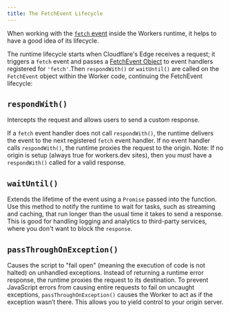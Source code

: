 ```yaml
---
title: The FetchEvent Lifecycle
---
```


When working with the [`fetch` event](/reference/runtime/apis/fetch-event) inside the Workers runtime, it helps to have a good idea of its lifecycle.

The runtime lifecycle starts when Cloudflare's Edge receives a request; it triggers a `fetch` event and passes a [FetchEvent Object](/reference/runtime/apis/fetch-event) to event handlers registered for `'fetch'`.Then `respondWith()` or `waitUntil()` are called on the `FetchEvent` object within the Worker code, continuing the FetchEvent lifecycle:

## `respondWith()`

Intercepts the request and allows users to send a custom response. 

If a `fetch` event handler does not call `respondWith()`, the runtime delivers the event to the next registered `fetch` event handler. If no event handler calls `respondWith()`, the runtime proxies the request to the origin. Note: If no origin is setup (always true for workers.dev sites), then you must have a `respondWith()` called for a valid response.

## `waitUntil()`

 Extends the lifetime of the event using a `Promise` passed into the function. Use this method to notify the runtime to wait for tasks, such as streaming and caching, that run longer than the usual time it takes to send a response. This is good for handling logging and analytics to third-party services, where you don't want to block the `response`.

## `passThroughOnException()`

Causes the script to "fail open" (meaning the execution of code is not halted) on unhandled exceptions. Instead of returning a runtime error response, the runtime proxies the request to its destination. To prevent JavaScript errors from causing entire requests to fail on uncaught exceptions, `passThroughOnException()` causes the Worker to act as if the exception wasn’t there. This allows you to yield control to your origin server.
